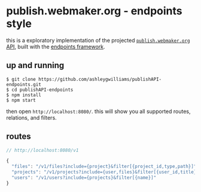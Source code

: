 # publish.webmaker.org - endpoints style

this is a exploratory implementation of the projected 
[`publish.webmaker.org` API](https://github.com/mozilla/publish.webmaker.org),
built with the [endpoints framework](https://github.com/endpoints/endpoints).

## up and running

```shell
$ git clone https://github.com/ashleygwilliams/publishAPI-endpoints.git
$ cd publishAPI-endpoints
$ npm install
$ npm start
```

then open `http://localhost:8080/`. this will show you all supported routes,
relations, and filters.

## routes

```javascript
// http://localhost:8080/v1

{
  "files": "/v1/files?include={project}&filter[{project_id,type,path}]",
  "projects": "/v1/projects?include={user,files}&filter[{user_id,title}]",
  "users": "/v1/users?include={projects}&filter[{name}]"
}
```
